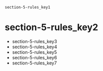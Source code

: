 ```ngMeta
section-5-rules_key1
```
# section-5-rules_key2
- section-5-rules_key3
- section-5-rules_key4
- section-5-rules_key5
- section-5-rules_key6
- section-5-rules_key7
